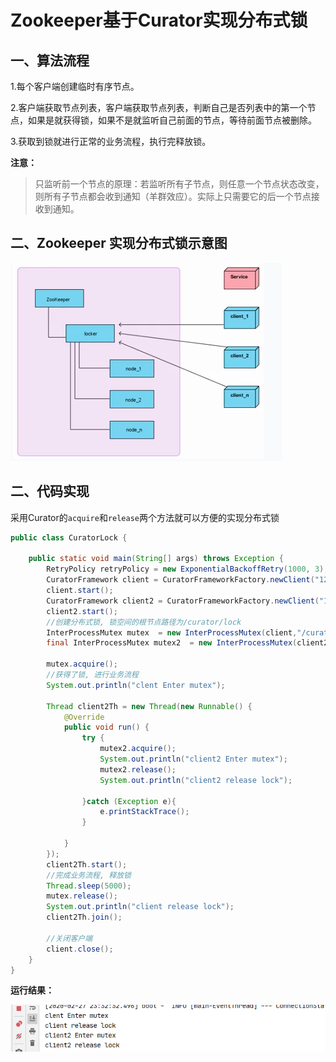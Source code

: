 # Zookeeper基于Curator实现分布式锁

## 一、算法流程

1.每个客户端创建临时有序节点。

2.客户端获取节点列表，客户端获取节点列表，判断自己是否列表中的第一个节点，如果是就获得锁，如果不是就监听自己前面的节点，等待前面节点被删除。

3.获取到锁就进行正常的业务流程，执行完释放锁。

**注意：**

> 只监听前一个节点的原理：若监听所有子节点，则任意一个节点状态改变，则所有子节点都会收到通知（羊群效应）。实际上只需要它的后一个节点接收到通知。

## 二、Zookeeper 实现分布式锁示意图

![](img/2分布式锁示意图.png)

## 二、代码实现

采用Curator的`acquire`和`release`两个方法就可以方便的实现分布式锁

```java
public class CuratorLock {

    public static void main(String[] args) throws Exception {
        RetryPolicy retryPolicy = new ExponentialBackoffRetry(1000, 3);
        CuratorFramework client = CuratorFrameworkFactory.newClient("127.0.0.1:2181",retryPolicy);
        client.start();
        CuratorFramework client2 = CuratorFrameworkFactory.newClient("127.0.0.1:2181",retryPolicy);
        client2.start();
        //创建分布式锁, 锁空间的根节点路径为/curator/lock
        InterProcessMutex mutex  = new InterProcessMutex(client,"/curator/lock");
        final InterProcessMutex mutex2  = new InterProcessMutex(client2,"/curator/lock");

        mutex.acquire();
        //获得了锁, 进行业务流程
        System.out.println("clent Enter mutex");

        Thread client2Th = new Thread(new Runnable() {
            @Override
            public void run() {
                try {
                    mutex2.acquire();
                    System.out.println("client2 Enter mutex");
                    mutex2.release();
                    System.out.println("client2 release lock");

                }catch (Exception e){
                    e.printStackTrace();
                }

            }
        });
        client2Th.start();
        //完成业务流程, 释放锁
        Thread.sleep(5000);
        mutex.release();
        System.out.println("client release lock");
        client2Th.join();

        //关闭客户端
        client.close();
    }
}
```

**运行结果：**

![](img/1控制台日志输出.png)